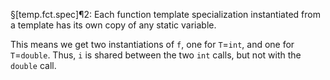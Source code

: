 §[temp.fct.spec]¶2: Each function template specialization instantiated from a template has its own copy of any static variable.

This means we get two instantiations of `f`, one for `T`=`int`, and one for `T`=`double`. Thus, `i` is shared between the two `int` calls, but not with the `double` call.
